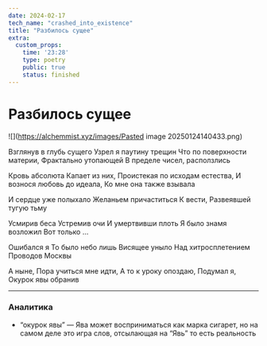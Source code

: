 ```yaml
---
date: 2024-02-17
tech_name: "crashed_into_existence"
title: "Разбилось сущее"
extra:
  custom_props:
    time: '23:28'
    type: poetry
    public: true
    status: finished
---
```


# Разбилось сущее

![](https://alchemmist.xyz/images/Pasted image 20250124140433.png)

Взглянув в глубь сущего
Узрел я паутину трещин
Что по поверхности материи,
Фрактально утопающей 
В пределе чисел, расползлись 

Кровь абсолюта 
Капает из них,
Проистекая по исходам естества,
И вознося любовь до идеала,
Ко мне она также взывала

И сердце уже полыхало
Желаньем причаститься 
К вести,
Развеявшей тугую тьму

Усмирив беса
Устремив очи
И умертвивши плоть
Я было знамя возложил
Вот только …

Ошибался я
То было небо лишь
Висящее уныло
Над хитросплетением 
Проводов Москвы

А ныне,
Пора учиться мне идти,
А то к уроку опоздаю,
Подумал я,
Окурок явы обранив

___

### Аналитика
- “окурок явы” — Ява может восприниматься как марка сигарет, но на самом деле это игра слов, отсылающая на “Явь” то есть реальность 


